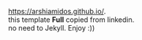 https://arshiamidos.github.io/.  
this template **Full** copied from linkedin.  
no need to Jekyll.
Enjoy :))
